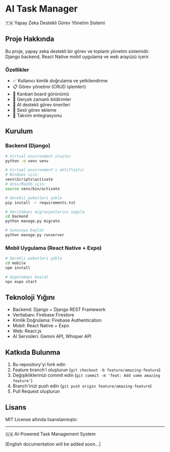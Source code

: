 # AI Task Manager

🇹🇷 Yapay Zeka Destekli Görev Yönetim Sistemi

## Proje Hakkında
Bu proje, yapay zeka destekli bir görev ve toplantı yönetim sistemidir. Django backend, React Native mobil uygulama ve web arayüzü içerir.

### Özellikler
- ✅ Kullanıcı kimlik doğrulama ve yetkilendirme
- 📋 Görev yönetimi (CRUD işlemleri)
- 🎯 Kanban board görünümü
- 🔔 Gerçek zamanlı bildirimler
- 🤖 AI destekli görev önerileri
- 🎤 Sesli görev ekleme
- 📅 Takvim entegrasyonu

## Kurulum

### Backend (Django)
```bash
# Virtual environment oluştur
python -m venv venv

# Virtual environment'ı aktifleştir
# Windows için:
venv\Scripts\activate
# Unix/MacOS için:
source venv/bin/activate

# Gerekli paketleri yükle
pip install -r requirements.txt

# Veritabanı migrasyonlarını uygula
cd backend
python manage.py migrate

# Sunucuyu başlat
python manage.py runserver
```

### Mobil Uygulama (React Native + Expo)
```bash
# Gerekli paketleri yükle
cd mobile
npm install

# Uygulamayı başlat
npx expo start
```

## Teknoloji Yığını
- Backend: Django + Django REST Framework
- Veritabanı: Firebase Firestore
- Kimlik Doğrulama: Firebase Authentication
- Mobil: React Native + Expo
- Web: React.js
- AI Servisleri: Gemini API, Whisper API

## Katkıda Bulunma
1. Bu repository'yi fork edin
2. Feature branch'i oluşturun (`git checkout -b feature/amazing-feature`)
3. Değişikliklerinizi commit edin (`git commit -m 'feat: Add some amazing feature'`)
4. Branch'inizi push edin (`git push origin feature/amazing-feature`)
5. Pull Request oluşturun

## Lisans
MIT License altında lisanslanmıştır.

---

🇬🇧 AI-Powered Task Management System

[English documentation will be added soon...] 
